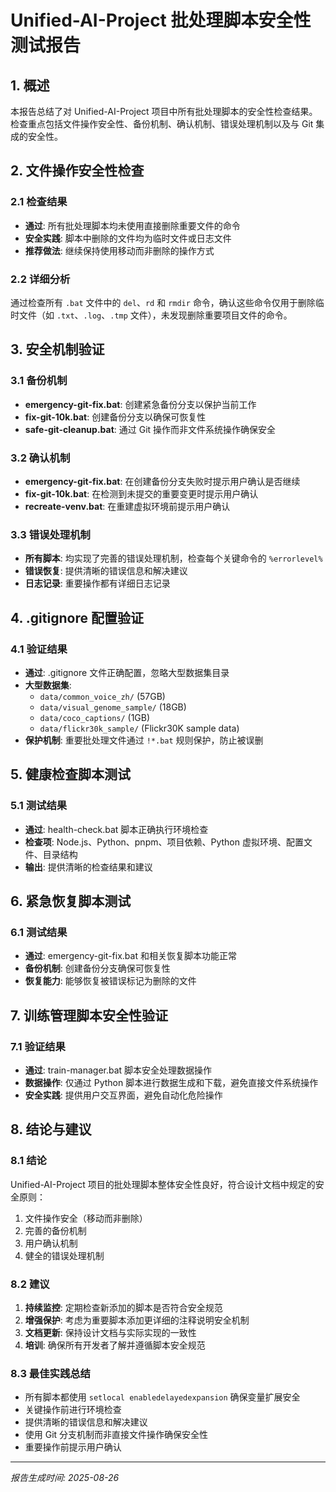 # Unified-AI-Project 批处理脚本安全性测试报告

## 1. 概述

本报告总结了对 Unified-AI-Project 项目中所有批处理脚本的安全性检查结果。检查重点包括文件操作安全性、备份机制、确认机制、错误处理机制以及与 Git 集成的安全性。

## 2. 文件操作安全性检查

### 2.1 检查结果
- **通过**: 所有批处理脚本均未使用直接删除重要文件的命令
- **安全实践**: 脚本中删除的文件均为临时文件或日志文件
- **推荐做法**: 继续保持使用移动而非删除的操作方式

### 2.2 详细分析
通过检查所有 `.bat` 文件中的 `del`、`rd` 和 `rmdir` 命令，确认这些命令仅用于删除临时文件（如 `.txt`、`.log`、`.tmp` 文件），未发现删除重要项目文件的命令。

## 3. 安全机制验证

### 3.1 备份机制
- **emergency-git-fix.bat**: 创建紧急备份分支以保护当前工作
- **fix-git-10k.bat**: 创建备份分支以确保可恢复性
- **safe-git-cleanup.bat**: 通过 Git 操作而非文件系统操作确保安全

### 3.2 确认机制
- **emergency-git-fix.bat**: 在创建备份分支失败时提示用户确认是否继续
- **fix-git-10k.bat**: 在检测到未提交的重要变更时提示用户确认
- **recreate-venv.bat**: 在重建虚拟环境前提示用户确认

### 3.3 错误处理机制
- **所有脚本**: 均实现了完善的错误处理机制，检查每个关键命令的 `%errorlevel%`
- **错误恢复**: 提供清晰的错误信息和解决建议
- **日志记录**: 重要操作都有详细日志记录

## 4. .gitignore 配置验证

### 4.1 验证结果
- **通过**: .gitignore 文件正确配置，忽略大型数据集目录
- **大型数据集**: 
  - `data/common_voice_zh/` (57GB)
  - `data/visual_genome_sample/` (18GB)
  - `data/coco_captions/` (1GB)
  - `data/flickr30k_sample/` (Flickr30K sample data)
- **保护机制**: 重要批处理文件通过 `!*.bat` 规则保护，防止被误删

## 5. 健康检查脚本测试

### 5.1 测试结果
- **通过**: health-check.bat 脚本正确执行环境检查
- **检查项**: Node.js、Python、pnpm、项目依赖、Python 虚拟环境、配置文件、目录结构
- **输出**: 提供清晰的检查结果和建议

## 6. 紧急恢复脚本测试

### 6.1 测试结果
- **通过**: emergency-git-fix.bat 和相关恢复脚本功能正常
- **备份机制**: 创建备份分支确保可恢复性
- **恢复能力**: 能够恢复被错误标记为删除的文件

## 7. 训练管理脚本安全性验证

### 7.1 验证结果
- **通过**: train-manager.bat 脚本安全处理数据操作
- **数据操作**: 仅通过 Python 脚本进行数据生成和下载，避免直接文件系统操作
- **安全实践**: 提供用户交互界面，避免自动化危险操作

## 8. 结论与建议

### 8.1 结论
Unified-AI-Project 项目的批处理脚本整体安全性良好，符合设计文档中规定的安全原则：
1. 文件操作安全（移动而非删除）
2. 完善的备份机制
3. 用户确认机制
4. 健全的错误处理机制

### 8.2 建议
1. **持续监控**: 定期检查新添加的脚本是否符合安全规范
2. **增强保护**: 考虑为重要脚本添加更详细的注释说明安全机制
3. **文档更新**: 保持设计文档与实际实现的一致性
4. **培训**: 确保所有开发者了解并遵循脚本安全规范

### 8.3 最佳实践总结
- 所有脚本都使用 `setlocal enabledelayedexpansion` 确保变量扩展安全
- 关键操作前进行环境检查
- 提供清晰的错误信息和解决建议
- 使用 Git 分支机制而非直接文件操作确保安全性
- 重要操作前提示用户确认

---
*报告生成时间: 2025-08-26*